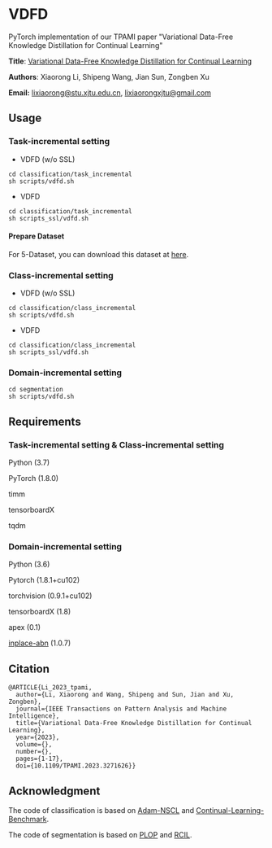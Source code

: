 # VDFD

PyTorch implementation of our TPAMI paper "Variational Data-Free Knowledge Distillation for Continual Learning"

**Title**: [Variational Data-Free Knowledge Distillation for Continual Learning](https://ieeexplore.ieee.org/document/10113287)

**Authors**: Xiaorong Li, Shipeng Wang, Jian Sun, Zongben Xu

**Email:** lixiaorong@stu.xjtu.edu.cn, lixiaorongxjtu@gmail.com

## Usage

### Task-incremental setting

- VDFD (w/o SSL)

```
cd classification/task_incremental
sh scripts/vdfd.sh
```

- VDFD

```
cd classification/task_incremental
sh scripts_ssl/vdfd.sh
```

#### Prepare Dataset

For 5-Dataset, you can download this dataset at [here](https://drive.google.com/file/d/1pyg-f7qDi2Elp5EFjE3u1djr5uXMPxYz/view?usp=sharing).

### Class-incremental setting

- VDFD (w/o SSL)

```
cd classification/class_incremental
sh scripts/vdfd.sh
```

- VDFD

```
cd classification/class_incremental
sh scripts_ssl/vdfd.sh
```

### Domain-incremental setting

```
cd segmentation
sh scripts/vdfd.sh
```



## Requirements

### Task-incremental setting & Class-incremental setting

Python (3.7) 

PyTorch (1.8.0) 

timm

tensorboardX

tqdm

### Domain-incremental setting

Python (3.6)

Pytorch (1.8.1+cu102)

torchvision (0.9.1+cu102)

tensorboardX (1.8)

apex (0.1)

[inplace-abn](https://github.com/mapillary/inplace_abn) (1.0.7)

## Citation

```
@ARTICLE{Li_2023_tpami,
  author={Li, Xiaorong and Wang, Shipeng and Sun, Jian and Xu, Zongben},
  journal={IEEE Transactions on Pattern Analysis and Machine Intelligence}, 
  title={Variational Data-Free Knowledge Distillation for Continual Learning}, 
  year={2023},
  volume={},
  number={},
  pages={1-17},
  doi={10.1109/TPAMI.2023.3271626}}
```

## Acknowledgment

The code of classification is based on [Adam-NSCL](https://github.com/ShipengWang/Adam-NSCL) and [Continual-Learning-Benchmark](https://github.com/GT-RIPL/Continual-Learning-Benchmark).

The code of segmentation is based on [PLOP](https://github.com/arthurdouillard/CVPR2021_PLOP) and [RCIL](https://github.com/zhangchbin/RCIL).